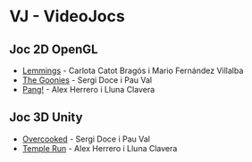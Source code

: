 # VJ - VideoJocs

## Joc 2D OpenGL

- [Lemmings](https://github.com/carlotacb/Lemmings) - Carlota Catot Bragós i Mario Fernández Villalba
- [The Goonies](https://github.com/PauVal99/The-Goonies) - Sergi Doce i Pau Val
- [Pang!](https://github.com/AleexHrB/VJ-FIB) - Alex Herrero i Lluna Clavera

## Joc 3D Unity

- [Overcooked](https://github.com/PauVal99/Overcooked) - Sergi Doce i Pau Val
- [Temple Run](https://github.com/AleexHrB/VJ-FIB) - Alex Herrero i Lluna Clavera
